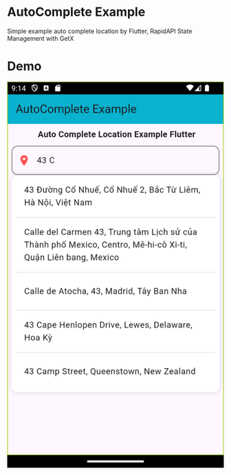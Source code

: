 # AutoComplete Example

Simple example auto complete location by Flutter, RapidAPI
State Management with GetX

# Demo
![Alt text](assets/images/screen_shot.png)

